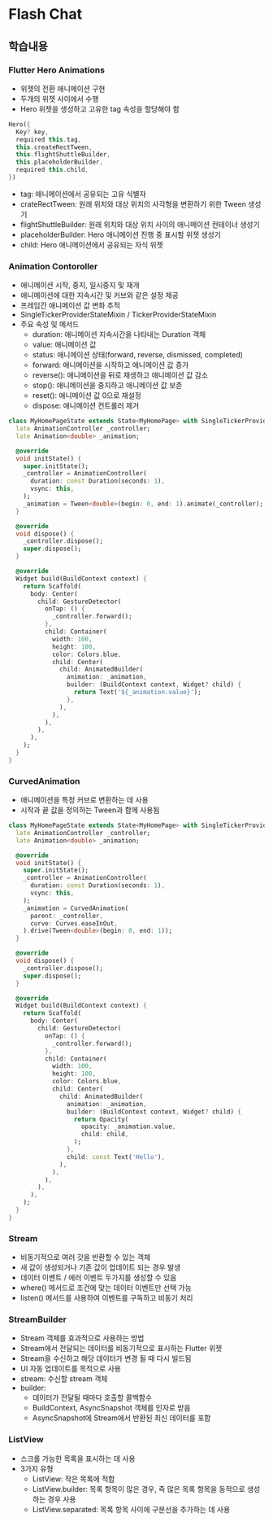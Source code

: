 # Flash Chat

## 학습내용

### Flutter Hero Animations

* 위젯의 전환 애니메이션 구현
* 두개의 위젯 사이에서 수행
* Hero 위젯을 생성하고 고유한 tag 속성을 할당해야 함

```dart
Hero({
  Key? key,
  required this.tag,
  this.createRectTween,
  this.flightShuttleBuilder,
  this.placeholderBuilder,
  required this.child,
})
```

* tag: 애니메이션에서 공유되는 고유 식별자
* crateRectTween: 원래 위치와 대상 위치의 사각형을 변환하기 위한 Tween 생성기
* flightShuttleBuilder: 원래 위치와 대상 위치 사이의 애니메이션 컨테이너 생성기
* placeholderBuilder: Hero 애니메이션 진행 중 표시할 위젯 생성기
* child: Hero 애니메이션에서 공유되는 자식 위젯

### Animation Contoroller

* 애니메이션 시작, 중지, 일시중지 및 재개
* 애니메이션에 대한 지속시간 및 커브와 같은 설정 제공
* 프레임간 애니메이션 값 변화 추적
* SingleTickerProviderStateMixin / TickerProviderStateMixin
* 주요 속성 및 메서드
  * duration: 애니메이션 지속시간을 나타내는 Duration 객체
  * value: 애니메이션 값
  * status: 애니메이션 상태(forward, reverse, dismissed, completed)
  * forward: 애니메이션을 시작하고 애니메이션 값 증가
  * reverse(): 애니메이션을 뒤로 재생하고 애니메이션 값 감소
  * stop(): 애니메이션을 중지하고 애니메이션 값 보존
  * reset(): 애니메이션 값 0으로 재설정
  * dispose: 애니메이션 컨트롤러 제거

```dart
class MyHomePageState extends State<MyHomePage> with SingleTickerProviderStateMixin {
  late AnimationController _controller;
  late Animation<double> _animation;

  @override
  void initState() {
    super.initState();
    _controller = AnimationController(
      duration: const Duration(seconds: 1),
      vsync: this,
    );
    _animation = Tween<double>(begin: 0, end: 1).animate(_controller);
  }

  @override
  void dispose() {
    _controller.dispose();
    super.dispose();
  }

  @override
  Widget build(BuildContext context) {
    return Scaffold(
      body: Center(
        child: GestureDetector(
          onTap: () {
            _controller.forward();
          },
          child: Container(
            width: 100,
            height: 100,
            color: Colors.blue,
            child: Center(
              child: AnimatedBuilder(
                animation: _animation,
                builder: (BuildContext context, Widget? child) {
                  return Text('${_animation.value}');
                },
              ),
            ),
          ),
        ),
      ),
    );
  }
}
```

### CurvedAnimation

* 애니메이션을 특정 커브로 변환하는 데 사용
* 시작과 끝 값을 정의하는 Tween과 함께 사용됨

```dart
class MyHomePageState extends State<MyHomePage> with SingleTickerProviderStateMixin {
  late AnimationController _controller;
  late Animation<double> _animation;

  @override
  void initState() {
    super.initState();
    _controller = AnimationController(
      duration: const Duration(seconds: 1),
      vsync: this,
    );
    _animation = CurvedAnimation(
      parent: _controller,
      curve: Curves.easeInOut,
    ).drive(Tween<double>(begin: 0, end: 1));
  }

  @override
  void dispose() {
    _controller.dispose();
    super.dispose();
  }

  @override
  Widget build(BuildContext context) {
    return Scaffold(
      body: Center(
        child: GestureDetector(
          onTap: () {
            _controller.forward();
          },
          child: Container(
            width: 100,
            height: 100,
            color: Colors.blue,
            child: Center(
              child: AnimatedBuilder(
                animation: _animation,
                builder: (BuildContext context, Widget? child) {
                  return Opacity(
                    opacity: _animation.value,
                    child: child,
                  );
                },
                child: const Text('Hello'),
              ),
            ),
          ),
        ),
      ),
    );
  }
}
```

### Stream

* 비동기적으로 여러 갓을 반환할 수 있는 객체
* 새 값이 생성되거나 기존 값이 업데이트 되는 경우 발생
* 데이터 이벤트 / 에러 이벤트 두가지를 생성할 수 있음
* where() 메서드로 조건에 맞는 데이터 이벤트만 선택 가능
* listen() 메서드를 사용하여 이벤트를 구독하고 비동기 처리

### StreamBuilder

* Stream 객체를 효과적으로 사용하는 방법
* Stream에서 전달되는 데이터를 비동기적으로 표시하는 Flutter 위젯
* Stream을 수신하고 해당 데이터가 변경 될 때 다시 빌드됨
* UI 자동 업데이트를 목적으로 사용
* stream: 수신할 stream 객체
* builder:
  * 데이터가 전달될 때마다 호출할 콜백함수
  * BuildContext, AsyncSnapshot 객체를 인자로 받음
  * AsyncSnapshot에 Stream에서 반환된 최신 데이터를 포함

### ListView

* 스크롤 가능한 목록을 표시하는 데 사용
* 3가지 유형
  * ListView: 작은 목록에 적합
  * ListView.builder: 목록 항목이 많은 경우, 즉 많은 목록 항목을 동적으로 생성하는 경우 사용
  * ListView.separated: 목록 항목 사이에 구분선을 추가하는 데 사용
